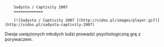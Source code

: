 
        Sadysta / Captivity 2007 
        =============
        
        [![Sadysta / Captivity 2007 ](http://vidos.pl/images/player.gif)](http://vidos.pl/sadysta-captivity-2007)
        
        
 Dwoje uwięzionych młodych ludzi prowadzi psychologiczną grę z porywaczem.
    